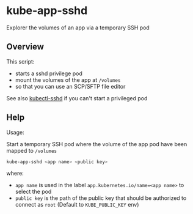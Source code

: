 # kube-app-sshd

Explorer the volumes of an app via a temporary SSH pod

## Overview

This script:
* starts a sshd privilege pod
* mount the volumes of the app at `/volumes`
* so that you can use an SCP/SFTP file editor

See also [kubectl-sshd](https://github.com/ottoyiu/kubectl-sshd)
if you can't start a privileged pod



## Help

Usage:

Start a temporary SSH pod where the volume of the app pod have been mapped to `/volumes`

```bash
kube-app-sshd <app name> <public key>
```
where:
* `app name` is used in the label `app.kubernetes.io/name=<app name>` to select the pod
* `public key` is the path of the public key that should be authorized to connect as `root` (Default to `KUBE_PUBLIC_KEY` env)
